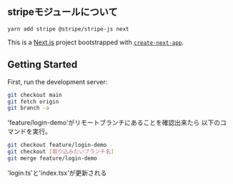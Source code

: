 ## stripeモジュールについて
```basn
yarn add stripe @stripe/stripe-js next
```


This is a [Next.js](https://nextjs.org/) project bootstrapped with [`create-next-app`](https://github.com/vercel/next.js/tree/canary/packages/create-next-app).

## Getting Started

First, run the development server:

```bash
git checkout main
git fetch origin
git branch -a
```
'feature/login-demo'がリモートブランチにあることを確認出来たら
以下のコマンドを実行。

```bash
git checkout feature/login-demo
git checkout [取り込みたいブランチ名]
git merge feature/login-demo
```

'login.ts'と'index.tsx'が更新される
